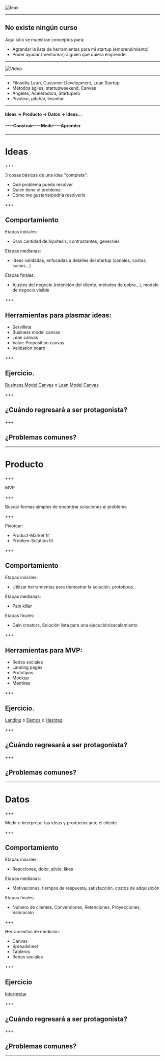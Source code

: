 ![lean](http://www.leanproduction.co/wp-content/uploads/2015/04/phuongphaptinhgonvasixsigma2.jpg)

---

## No existe ningún curso
Aquí sólo se muestran conceptos para:
 * Agrandar la lista de herramientas para mi startup (emprendimiento)
 * Poder ayudar (mentorear) alguien que quiera emprender

---

![Video](https://www.youtube.com/embed/E62ecUVZa9Q)

---

* Filosofía *Lean*, Customer Development, Lean Startup
* Métodos ágiles, startupweekend, Canvas
* Ángeles, Aceleradora, Startupero
* Pivotear, pitchar, levantar

---

#### Ideas -> Producto -> Datos -> Ideas...
#### ----Construir----Medir----Aprender

---

# Ideas

+++

3 cosas básicas de una idea "completa":
* Qué problema puedo resolver
* Quién tiene el problema
* Cómo me gustaría/podría resolverlo

+++

## Comportamiento
Etapas iniciales:
* Gran cantidad de hipótesis, contrastantes, generales

Etapas medianas:
* Ideas validadas, enfocadas a detalles del startup (canales, costos, socios...)

Etapas finales:
* Ajustes del negocio (retención del cliente, métodos de cobro...), modelo de negocio visible

+++

## Herramientas para plasmar ideas:
* Servilleta
* Business model canvas
* Lean canvas
* Value-Proposition canvas
* Validation board

+++

## Ejercicio.
[Business Model Canvas](https://cdn.strategyzer.com/assets/marketing/canvases-business-model-canvas-a8509296e3cd543ee7c6881cada7082376d4dfdf4eac40e849490c0dba2d178b.svg) o 
[Lean Model Canvas](http://bmtoolbox.net/wp-content/uploads/2016/05/Tool_24_leancanvas.jpg)

+++

## ¿Cuándo regresará a ser protagonista?

+++

## ¿Problemas comunes?

---

# Producto

+++

MVP

+++

Buscar formas simples de encontrar soluciones al problema

+++

Pivotear:
* Product-Market fit
* Problem-Solution fit

+++

## Comportamiento
Etapas iniciales:
* Utilizar herramientas para demostrar la solución, prototipos...

Etapas medianas:
* Pain killer

Etapas finales:
* Gain creators, Solución lista para una ejecución/escalamiento

+++

## Herramientas para MVP:
* Redes sociales
* Landing pages
* Prototipos
* Mockup
* Mentiras

+++

## Ejercicio.
[Landing](https://unbounce.com/) o [Demos](https://www.fluidui.com/) o 
[Hashtag](https://top-hashtags.com/hashtag/prototype/)

+++

## ¿Cuándo regresará a ser protagonista?

+++

## ¿Problemas comunes?

---

# Datos

+++

Medir e interpretar las ideas y productos ante el cliente

+++

## Comportamiento
Etapas iniciales:
* Reacciones, dolor, alivio, likes

Etapas medianas:
* Motivaciones, tiempos de respuesta, satisfacción, costos de adquisición

Etapas finales:
* Número de clientes, Conversiones, Retenciones, Proyecciones, Valoración

+++

Herramientas de medición:
* Canvas
* Spreadsheet
* Tableros
* Redes sociales

+++

## Ejercicio 
[Interpretar]()

+++

## ¿Cuándo regresará a ser protagonista?

+++

## ¿Problemas comunes?

---